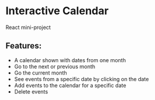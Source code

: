 # Interactive Calendar

React mini-project

## Features:

* A calendar shown with dates from one month
* Go to the next or previous month
* Go the current month
* See events from a specific date by clicking on the date
* Add events to the calendar for a specific date
* Delete events


